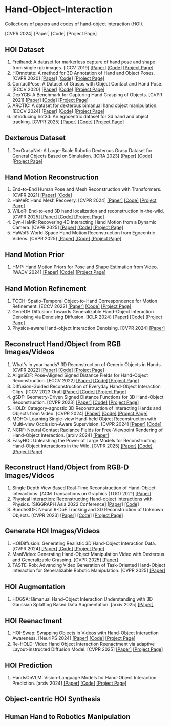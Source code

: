 # Hand-Object-Interaction
Collections of  papers and codes of hand-object interaction (HOI). 

[CVPR 2024] [Paper] [Code] [Project Page]

## HOI Dataset
1. Freihand: A dataset for markerless capture of hand pose and shape from single rgb images. [ICCV 2019] [[Paper]](https://arxiv.org/pdf/1909.04349) [[Code]](https://github.com/lmb-freiburg/freihand) [[Project Page]](https://lmb.informatik.uni-freiburg.de/projects/freihand/)
2. HOnnotate: A method for 3D Annotation of Hand and Object Poses. [CVPR 2020] [[Paper]](https://arxiv.org/pdf/1907.01481) [[Code]](https://github.com/shreyashampali/HOnnotate?tab=readme-ov-file) [[Project Page]](https://www.tugraz.at/institute/icg/research/team-lepetit/research-projects/hand-object-3d-pose-annotation/)
3. ContactPose: A Dataset of Grasps with Object Contact and Hand Pose. [ECCV 2020] [[Paper]](https://arxiv.org/pdf/2007.09545) [[Code]](https://github.com/facebookresearch/ContactPose) [[Project Page]](https://contactpose.cc.gatech.edu/)
4. DexYCB: A Benchmark for Capturing Hand Grasping of Objects. [CVPR 2021] [[Paper]](https://arxiv.org/pdf/2104.04631) [[Code]](https://github.com/NVlabs/dex-ycb-toolkit) [[Project Page]](https://dex-ycb.github.io/)
5. ARCTIC: A dataset for dexterous bimanual hand object manipulation. [ECCV 2024] [[Paper]](https://download.is.tue.mpg.de/arctic/arctic_april_24.pdf) [[Code]](https://github.com/zc-alexfan/arctic) [[Project Page]](https://arctic.is.tue.mpg.de/)
6. Introducing hot3d: An egocentric dataset for 3d hand and object tracking. [CVPR 2025] [[Paper]](https://arxiv.org/pdf/2411.19167) [[Code]](https://github.com/facebookresearch/hot3d) [[Project Page]](https://facebookresearch.github.io/hot3d/)

## Dexterous Dataset
1. DexGraspNet: A Large-Scale Robotic Dexterous Grasp Dataset for General Objects Based on Simulation. [ICRA 2023] [[Paper]](https://arxiv.org/pdf/2210.02697) [[Code]](https://github.com/PKU-EPIC/DexGraspNet) [[Project Page]](https://pku-epic.github.io/DexGraspNet/)

## Hand Motion Reconstruction
1. End-to-End Human Pose and Mesh Reconstruction with Transformers. [CVPR 2021] [[Paper]](https://arxiv.org/pdf/2012.09760) [[Code]](https://github.com/microsoft/MeshTransformer?tab=readme-ov-file)
2. HaMeR: Hand Mesh Recovery. [CVPR 2024] [[Paper]](https://arxiv.org/pdf/2312.05251) [[Code]](https://github.com/geopavlakos/hamer) [[Project Page]](https://geopavlakos.github.io/hamer/)
3. WiLoR: End-to-end 3D hand localization and reconstruction in-the-wild. [CVPR 2025] [[Paper]](https://arxiv.org/pdf/2409.12259) [[Code]](https://github.com/rolpotamias/WiLoR) [[Project Page]](https://rolpotamias.github.io/WiLoR/)
4. Dyn-HaMR: Recovering 4D Interacting Hand Motion from a Dynamic Camera. [CVPR 2025] [[Paper]](https://arxiv.org/pdf/2412.12861) [[Code]](https://github.com/ZhengdiYu/Dyn-HaMR) [[Project Page]](https://dyn-hamr.github.io/)
5. HaWoR: World-Space Hand Motion Reconstruction from Egocentric Videos. [CVPR 2025] [[Paper]](https://arxiv.org/pdf/2501.02973) [[Code]](https://github.com/ThunderVVV/HaWoR) [[Project Page]](https://hawor-project.github.io/)

## Hand Motion Prior
1. HMP: Hand Motion Priors for Pose and Shape Estimation from Video. [WACV 2024] [[Paper]](https://openaccess.thecvf.com/content/WACV2024/papers/Duran_HMP_Hand_Motion_Priors_for_Pose_and_Shape_Estimation_From_WACV_2024_paper.pdf) [[Code]](https://github.com/enesduran/HMP) [[Project Page]](https://hmp.is.tue.mpg.de/)

## Hand Motion Refinement
1. TOCH: Spatio-Temporal Object-to-Hand Correspondence for Motion Refinement. [ECCV 2022] [[Paper]](https://virtualhumans.mpi-inf.mpg.de/papers/zhou22toch/toch.pdf) [[Code]](https://github.com/kzhou23/toch) [[Project Page]](https://virtualhumans.mpi-inf.mpg.de/toch/)
2. GeneOH Diffusion: Towards Generalizable Hand-Object Interaction Denoising via Denoising Diffusion. [ICLR 2024] [[Paper]](https://arxiv.org/pdf/2402.14810) [[Code]](https://github.com/Meowuu7/GeneOH-Diffusion) [[Project Page]](https://meowuu7.github.io/GeneOH-Diffusion/)
3. Physics-aware Hand-object Interaction Denoising. [CVPR 2024] [[Paper]](https://openaccess.thecvf.com/content/CVPR2024/papers/Luo_Physics-Aware_Hand-Object_Interaction_Denoising_CVPR_2024_paper.pdf)

## Reconstruct Hand/Object from RGB Images/Videos
1. What's in your hands? 3D Reconstruction of Generic Objects in Hands. [CVPR 2022] [[Paper]](https://arxiv.org/pdf/2204.07153) [[Code]](https://github.com/JudyYe/ihoi) [[Project Page]](https://judyye.github.io/ihoi/)
2. AlignSDF: Pose-Aligned Signed Distance Fields for Hand-Object Reconstruction. [ECCV 2022] [[Paper]](https://arxiv.org/pdf/2207.12909) [[Code]](https://github.com/zerchen/AlignSDF) [[Project Page]](https://zerchen.github.io/projects/alignsdf.html)
3. Diffusion-Guided Reconstruction of Everyday Hand-Object Interaction Clips. [ICCV 2023 Oral] [[Paper]](https://arxiv.org/pdf/2309.05663) [[Code]](https://github.com/JudyYe/diffhoi_v2) [[Project Page]](https://judyye.github.io/diffhoi-www/)
4. gSDF: Geometry-Driven Signed Distance Functions for 3D Hand-Object Reconstruction. [CVPR 2023] [[Paper]](https://arxiv.org/pdf/2304.11970) [[Code]](https://github.com/zerchen/gSDF) [[Project Page]](https://zerchen.github.io/projects/gsdf.html)
5. HOLD: Category-agnostic 3D Reconstruction of Interacting Hands and Objects from Video. [CVPR 2024] [[Paper]](https://arxiv.org/pdf/2311.18448) [[Code]](https://github.com/zc-alexfan/hold) [[Project Page]](https://zc-alexfan.github.io/hold)
6. MOHO: Learning Single-view Hand-held Object Reconstruction with Multi-view Occlusion-Aware Supervision. [CVPR 2024] [[Paper]](https://arxiv.org/pdf/2310.11696) [[Code]](https://github.com/ZhangCYG/MOHO)
7. NCRF: Neural Contact Radiance Fields for Free-Viewpoint Rendering of Hand-Object Interaction. [arxiv 2024] [[Paper]](https://arxiv.org/pdf/2402.05532)
8. EasyHOI: Unleashing the Power of Large Models for Reconstructing Hand-Object Interactions in the Wild. [CVPR 2025] [[Paper]](https://arxiv.org/pdf/2411.14280) [[Code]](https://github.com/lym29/EasyHOI) [[Project Page]](https://lym29.github.io/EasyHOI-page/)

## Reconstruct Hand/Object from RGB-D Images/Videos
1. Single Depth View Based Real-Time Reconstruction of Hand-Object Interactions. [ACM Transactions on Graphics (TOG) 2021] [[Paper]](https://dl.acm.org/doi/pdf/10.1145/3451341) 
2. Physical Interaction: Reconstructing Hand-object Interactions with Physics. [SIGGRAPH Asia 2022 Conference] [[Paper]](https://arxiv.org/pdf/2209.10833) [[Code]](https://github.com/hu-hy17/PhysInteraction)
3. BundleSDF: Neural 6-DoF Tracking and 3D Reconstruction of Unknown Objects. [CVPR 2023] [[Paper]](https://arxiv.org/pdf/2303.14158) [[Code]](https://github.com/NVlabs/BundleSDF) [[Project Page]](https://bundlesdf.github.io/)
   
## Generate HOI Images/Videos
1. HOIDiffusion: Generating Realistic 3D Hand-Object Interaction Data. [CVPR 2024] [[Paper]](https://arxiv.org/pdf/2403.12011) [[Code]](https://github.com/Mq-Zhang1/HOIDiffusion) [[Project Page]](https://mq-zhang1.github.io/HOIDiffusion/)
2. ManiVideo: Generating Hand-Object Manipulation Video with Dexterous and Generalizable Grasping. [CVPR 2025] [[Paper]](https://arxiv.org/pdf/2412.16212)
3. TASTE-Rob: Advancing Video Generation of Task-Oriented Hand-Object Interaction for Generalizable Robotic Manipulation. [CVPR 2025] [[Paper]](https://arxiv.org/pdf/2503.11423)

## HOI Augmentation
1. HOGSA: Bimanual Hand-Object Interaction Understanding with 3D Gaussian Splatting Based Data Augmentation. [arxiv 2025] [[Paper]](https://arxiv.org/pdf/2501.02845)

## HOI Reenactment
1. HOI-Swap: Swapping Objects in Videos with Hand-Object Interaction Awareness. [NeurIPS 2024] [[Paper]](https://arxiv.org/pdf/2406.07754) [[Code]](https://github.com/zihuixue/HOISwap) [[Project Page]](https://vision.cs.utexas.edu/projects/HOI-Swap/)
2. Re-HOLD: Video Hand Object Interaction Reenactment via adaptive Layout-instructed Diffusion Model. [CVPR 2025] [[Paper]](https://arxiv.org/pdf/2503.16942) [[Project Page]](https://fyycs.github.io/Re-HOLD/)

## HOI Prediction
1. HandsOnVLM: Vision-Language Models for Hand-Object Interaction Prediction. [arxiv 2024] [[Paper]](https://arxiv.org/pdf/2412.13187) [[Code]](https://github.com/Kami-code/HandsOnVLM-release) [[Project Page]](https://www.chenbao.tech/handsonvlm/)

## Object-centric HOI Synthesis

## Human Hand to Robotics Manipulation

